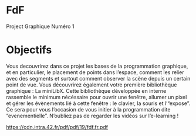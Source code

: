 # FdF


Project Graphique Numéro 1
# Objectifs
Vous decouvrirez dans ce projet les bases de la programmation graphique, et en particulier,
le placement de points dans l’espace, comment les relier avec des segments et
surtout comment observer la scène depuis un certain point de vue.
Vous découvrirez également votre première bibliothèque graphique : La miniLibX.
Cette bibliothèque développée en interne rassemble le minimum nécéssaire pour ouvrir
une fenêtre, allumer un pixel et gérer les évènements lié à cette fenêtre : le clavier, la
souris et l’“expose”. Ce sera pour vous l’occasion de vous initier à la programmation dite
“evenementielle”. N’oubliez pas de regarder les vidéos sur l’e-learning !

https://cdn.intra.42.fr/pdf/pdf/19/fdf.fr.pdf